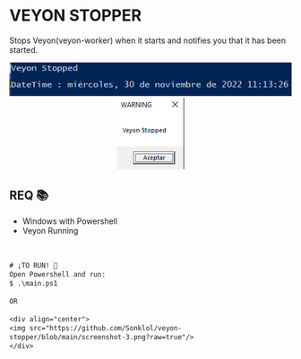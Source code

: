 # VEYON STOPPER
Stops Veyon(veyon-worker) when it starts and notifies you that it has been started.
<br>

<div align="center">
<img src="https://github.com/Sonklol/veyon-stopper/blob/main/screenshot-1.png?raw=true"/>
</div>
<div align="center">
<img src="https://github.com/Sonklol/veyon-stopper/blob/main/screenshot-2.png?raw=true"/>
</div>

## REQ 📚
- Windows with Powershell
- Veyon Running
<br>

```
# ¡TO RUN! 🚀
Open Powershell and run:
$ .\main.ps1

OR

<div align="center">
<img src="https://github.com/Sonklol/veyon-stopper/blob/main/screenshot-3.png?raw=true"/>
</div>
```

